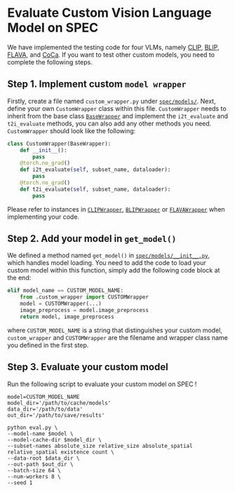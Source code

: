 # Evaluate Custom Vision Language Model on SPEC
We have implemented the testing code for four VLMs, namely [CLIP](https://arxiv.org/abs/2103.00020), [BLIP](https://arxiv.org/abs/2201.12086), [FLAVA](https://arxiv.org/abs/2112.04482), and [CoCa](https://arxiv.org/abs/2205.01917). 
If you want to test other custom models, you need to complete the following steps.

## Step 1. Implement custom `model wrapper`
Firstly, create a file named `custom_wrapper.py` under [`spec/models/`](https://github.com/wjpoom/SPEC/tree/main/spec/models). Next, define your own `CustomWrapper` class within this file. 
`CustomWrapper` needs to inherit from the base class [`BaseWrapper`](https://github.com/wjpoom/SPEC/blob/d1048b57b4f64a813624ce6575ececa86a9178ea/spec/models/base_wrapper.py#L6) 
and implement the `i2t_evaluate` and `t2i_evaluate` methods, you can also add any other methods you need. `CustomWrapper` should look like the following:
```python
class CustomWrapper(BaseWrapper):
    def __init__():
        pass
    @torch.no_grad()
    def i2t_evaluate(self, subset_name, dataloader):
        pass
    @torch.no_grad()
    def t2i_evaluate(self, subset_name, dataloader):
        pass
```
Please refer to instances in [`CLIPWrapper`](https://github.com/wjpoom/SPEC/blob/d1048b57b4f64a813624ce6575ececa86a9178ea/spec/models/clip_wrapper.py#L9C7-L9C18), [`BLIPWrapper`](https://github.com/wjpoom/SPEC/blob/d1048b57b4f64a813624ce6575ececa86a9178ea/spec/models/blip_wrapper.py#L30) or
[`FLAVAWrapper`](https://github.com/wjpoom/SPEC/blob/d1048b57b4f64a813624ce6575ececa86a9178ea/spec/models/flava_wrapper.py#L8) when implementing your code.

## Step 2. Add your model in `get_model()` 
We defined a method named `get_model()` in [`spec/models/__init__.py`](https://github.com/wjpoom/SPEC/blob/main/spec/models/__init__.py),
which handles model loading. You need to add the code to load your custom model within this function,
simply add the following code block at the end:
```python
elif model_name == CUSTOM_MODEL_NAME:
    from .custom_wrapper import CUSTOMWrapper
    model = CUSTOMWrapper(...)
    image_preprocess = model.image_preprocess
    return model, image_preprocess
```
where `CUSTOM_MODEL_NAME` is a string that distinguishes your custom model, `custom_wrapper` and `CUSTOMWrapper` are the filename and wrapper class name you defined in the first step.

## Step 3. Evaluate your custom model
Run the following script to evaluate your custom model on SPEC !
```shell
model=CUSTOM_MODEL_NAME
model_dir='/path/to/cache/models'
data_dir='/path/to/data'
out_dir='/path/to/save/results'

python eval.py \
--model-name $model \
--model-cache-dir $model_dir \
--subset-names absolute_size relative_size absolute_spatial relative_spatial existence count \
--data-root $data_dir \
--out-path $out_dir \
--batch-size 64 \
--num-workers 8 \
--seed 1 
```
